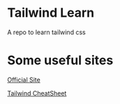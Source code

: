 # Tailwind Learn

A repo to learn tailwind css

# Some useful sites

[Official Site](https://tailwindcss.com/)

[Tailwind CheatSheet](https://tailwindcomponents.com/cheatsheet/)
